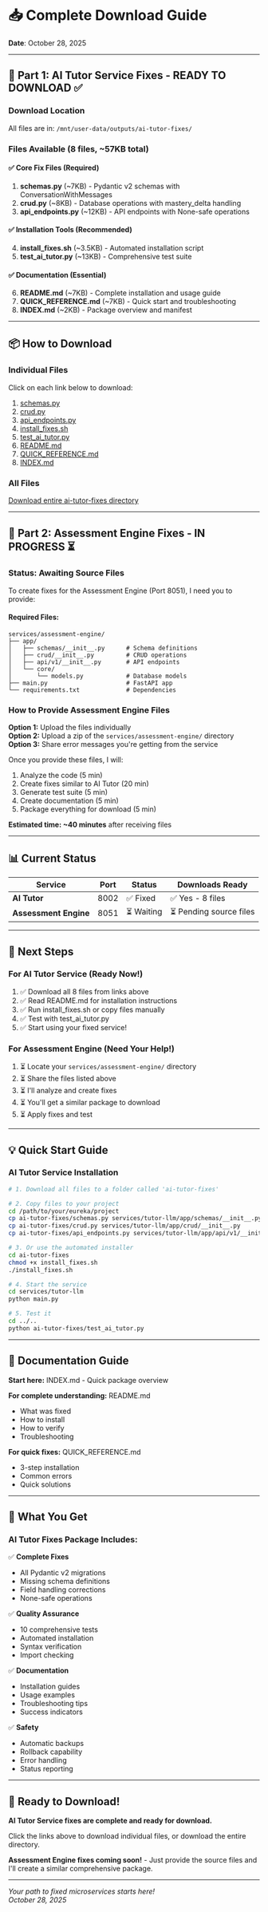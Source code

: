 # 📥 Complete Download Guide

**Date**: October 28, 2025

---

## 🎉 Part 1: AI Tutor Service Fixes - READY TO DOWNLOAD ✅

### Download Location
All files are in: `/mnt/user-data/outputs/ai-tutor-fixes/`

### Files Available (8 files, ~57KB total)

#### ✅ **Core Fix Files (Required)**
1. **schemas.py** (~7KB) - Pydantic v2 schemas with ConversationWithMessages
2. **crud.py** (~8KB) - Database operations with mastery_delta handling
3. **api_endpoints.py** (~12KB) - API endpoints with None-safe operations

#### ✅ **Installation Tools (Recommended)**
4. **install_fixes.sh** (~3.5KB) - Automated installation script
5. **test_ai_tutor.py** (~13KB) - Comprehensive test suite

#### ✅ **Documentation (Essential)**
6. **README.md** (~7KB) - Complete installation and usage guide
7. **QUICK_REFERENCE.md** (~7KB) - Quick start and troubleshooting
8. **INDEX.md** (~2KB) - Package overview and manifest

---

## 📦 How to Download

### Individual Files
Click on each link below to download:

1. [schemas.py](computer:///mnt/user-data/outputs/ai-tutor-fixes/schemas.py)
2. [crud.py](computer:///mnt/user-data/outputs/ai-tutor-fixes/crud.py)
3. [api_endpoints.py](computer:///mnt/user-data/outputs/ai-tutor-fixes/api_endpoints.py)
4. [install_fixes.sh](computer:///mnt/user-data/outputs/ai-tutor-fixes/install_fixes.sh)
5. [test_ai_tutor.py](computer:///mnt/user-data/outputs/ai-tutor-fixes/test_ai_tutor.py)
6. [README.md](computer:///mnt/user-data/outputs/ai-tutor-fixes/README.md)
7. [QUICK_REFERENCE.md](computer:///mnt/user-data/outputs/ai-tutor-fixes/QUICK_REFERENCE.md)
8. [INDEX.md](computer:///mnt/user-data/outputs/ai-tutor-fixes/INDEX.md)

### All Files
[Download entire ai-tutor-fixes directory](computer:///mnt/user-data/outputs/ai-tutor-fixes)

---

## 🔧 Part 2: Assessment Engine Fixes - IN PROGRESS ⏳

### Status: Awaiting Source Files

To create fixes for the Assessment Engine (Port 8051), I need you to provide:

#### Required Files:
```
services/assessment-engine/
├── app/
│   ├── schemas/__init__.py      # Schema definitions
│   ├── crud/__init__.py         # CRUD operations  
│   ├── api/v1/__init__.py       # API endpoints
│   └── core/
│       └── models.py            # Database models
├── main.py                      # FastAPI app
└── requirements.txt             # Dependencies
```

### How to Provide Assessment Engine Files

**Option 1:** Upload the files individually  
**Option 2:** Upload a zip of the `services/assessment-engine/` directory  
**Option 3:** Share error messages you're getting from the service

Once you provide these files, I will:
1. Analyze the code (5 min)
2. Create fixes similar to AI Tutor (20 min)
3. Generate test suite (5 min)
4. Create documentation (5 min)
5. Package everything for download (5 min)

**Estimated time: ~40 minutes** after receiving files

---

## 📊 Current Status

| Service | Port | Status | Downloads Ready |
|---------|------|--------|-----------------|
| **AI Tutor** | 8002 | ✅ Fixed | ✅ Yes - 8 files |
| **Assessment Engine** | 8051 | ⏳ Waiting | ⏳ Pending source files |

---

## 🎯 Next Steps

### For AI Tutor Service (Ready Now!)
1. ✅ Download all 8 files from links above
2. ✅ Read README.md for installation instructions
3. ✅ Run install_fixes.sh or copy files manually
4. ✅ Test with test_ai_tutor.py
5. ✅ Start using your fixed service!

### For Assessment Engine (Need Your Help!)
1. ⏳ Locate your `services/assessment-engine/` directory
2. ⏳ Share the files listed above
3. ⏳ I'll analyze and create fixes
4. ⏳ You'll get a similar package to download
5. ⏳ Apply fixes and test

---

## 💡 Quick Start Guide

### AI Tutor Service Installation

```bash
# 1. Download all files to a folder called 'ai-tutor-fixes'

# 2. Copy files to your project
cd /path/to/your/eureka/project
cp ai-tutor-fixes/schemas.py services/tutor-llm/app/schemas/__init__.py
cp ai-tutor-fixes/crud.py services/tutor-llm/app/crud/__init__.py
cp ai-tutor-fixes/api_endpoints.py services/tutor-llm/app/api/v1/__init__.py

# 3. Or use the automated installer
cd ai-tutor-fixes
chmod +x install_fixes.sh
./install_fixes.sh

# 4. Start the service
cd services/tutor-llm
python main.py

# 5. Test it
cd ../..
python ai-tutor-fixes/test_ai_tutor.py
```

---

## 📖 Documentation Guide

**Start here:** INDEX.md - Quick package overview

**For complete understanding:** README.md
- What was fixed
- How to install
- How to verify
- Troubleshooting

**For quick fixes:** QUICK_REFERENCE.md
- 3-step installation
- Common errors
- Quick solutions

---

## 🎉 What You Get

### AI Tutor Fixes Package Includes:

✅ **Complete Fixes**
- All Pydantic v2 migrations
- Missing schema definitions
- Field handling corrections
- None-safe operations

✅ **Quality Assurance**
- 10 comprehensive tests
- Automated installation
- Syntax verification
- Import checking

✅ **Documentation**
- Installation guides
- Usage examples
- Troubleshooting tips
- Success indicators

✅ **Safety**
- Automatic backups
- Rollback capability
- Error handling
- Status reporting

---

## 🚀 Ready to Download!

**AI Tutor Service fixes are complete and ready for download.**

Click the links above to download individual files, or download the entire directory.

**Assessment Engine fixes coming soon!** - Just provide the source files and I'll create a similar comprehensive package.

---

*Your path to fixed microservices starts here!*  
*October 28, 2025*
